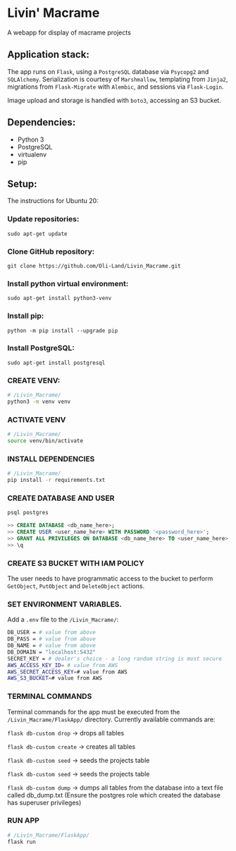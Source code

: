 # Livin' Macrame
A webapp for display of macrame projects


## Application stack:

The app runs on `Flask`, using a `PostgreSQL` database via `Psycopg2` and `SQLAlchemy`. Serialization is courtesy of `Marshmallow`, templating from `Jinja2`, migrations from `Flask-Migrate` with `Alembic`, and sessions via `Flask-Login`.

Image upload and storage is handled with `boto3`, accessing an S3 bucket.


## Dependencies:
* Python 3
* PostgreSQL
* virtualenv
* pip

## Setup:

The instructions for Ubuntu 20:

### Update repositories:

```sudo apt-get update```

### Clone GitHub repository: 

```git clone https://github.com/Oli-Land/Livin_Macrame.git ```

### Install python virtual environment: 

```sudo apt-get install python3-venv```

### Install pip: 

```python -m pip install --upgrade pip```

### Install PostgreSQL:

```sudo apt-get install postgresql```

### CREATE VENV:
```bash
# /Livin_Macrame/
python3 -m venv venv
```

### ACTIVATE VENV
```bash
# /Livin_Macrame/
source venv/bin/activate
```

### INSTALL DEPENDENCIES
```bash
# /Livin_Macrame/
pip install -r requirements.txt
```

### CREATE DATABASE AND USER
```SQL
psql postgres

>> CREATE DATABASE <db_name_here>;
>> CREATE USER <user_name_here> WITH PASSWORD '<password_here>';
>> GRANT ALL PRIVILEGES ON DATABASE <db_name_here> TO <user_name_here>;
>> \q
```

### CREATE S3 BUCKET WITH IAM POLICY
The user needs to have programmatic access to the bucket to perform `GetObject`, `PutObject` and `DeleteObject` actions.

### SET ENVIRONMENT VARIABLES. 
Add a `.env` file to the `/Livin_Macrame/`:
```bash
DB_USER = # value from above
DB_PASS = # value from above
DB_NAME = # value from above
DB_DOMAIN = "localhost:5432"
SECRET_KEY = # dealer's choice - a long random string is most secure
AWS_ACCESS_KEY_ID= # value from AWS
AWS_SECRET_ACCESS_KEY=# value from AWS
AWS_S3_BUCKET=# value from AWS
```

### TERMINAL COMMANDS

Terminal commands for the app must be executed from the `/Livin_Macrame/FlaskApp/` directory. Currently available commands are:

`flask db-custom drop` -> drops all tables

`flask db-custom create` -> creates all tables

`flask db-custom seed` -> seeds the projects table

`flask db-custom seed` -> seeds the projects table

`flask db-custom dump` -> dumps all tables from the database into a text file called db_dump.txt (Ensure the postgres role which created the database has superuser privileges)


### RUN APP 
```bash
# /Livin_Macrame/FlaskApp/
flask run
``` 

